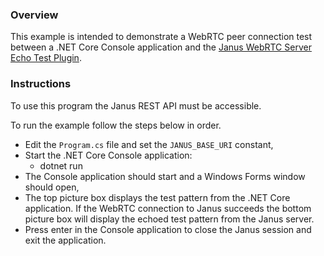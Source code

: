 ### Overview

This example is intended to demonstrate a WebRTC peer connection test between a .NET Core Console application and the [Janus WebRTC Server](https://github.com/meetecho/janus-gateway) [Echo Test Plugin](https://janus.conf.meetecho.com/docs/echotest.html).

### Instructions

To use this program the Janus REST API must be accessible.

To run the example follow the steps below in order.

 - Edit the `Program.cs` file and set the `JANUS_BASE_URI` constant,
 - Start the .NET Core Console application:
   - dotnet run
- The Console application should start and a Windows Forms window should open,
- The top picture box displays the test pattern from the .NET Core application. If the WebRTC connection to Janus succeeds the bottom picture box will display the echoed test pattern from the Janus server.
- Press enter in the Console application to close the Janus session and exit the application.
